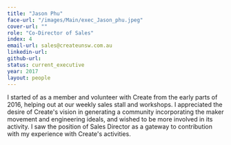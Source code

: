 ```yaml
---
title: "Jason Phu"
face-url: "/images/Main/exec_Jason_phu.jpeg"
cover-url: ""
role: "Co-Director of Sales"
index: 4
email-url: sales@createunsw.com.au
linkedin-url:
github-url:
status: current_executive
year: 2017
layout: people
---
```

I started of as a member and volunteer with Create from the early parts of 2016, helping out at our weekly sales stall and workshops. I appreciated the desire of Create's vision in generating a community incorporating the maker movement and engineering ideals, and wished to be more involved in its activity. I saw the position of Sales Director as a gateway to contribution with my experience with Create's activities.
